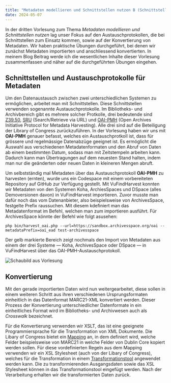 ```yaml
---
title: "Metadaten modellieren und Schnittstellen nutzen B (Schnittstellen)"
date: 2024-05-07
---
```


In der dritten Vorlesung zum Thema *Metadaten modellieren und Schnittstellen nutzen* lag unser Fokus auf den Austauschprotokollen, die bei Schnittstellen zum Einsatz kommen, sowie auf der Konvertierung von Metadaten. Wir haben praktische Übungen durchgeführt, bei denen wir zunächst Metadaten importierten und anschliessend konvertierten. In meinem Blog Beitrag werde ich die wesentlichen Inhalte dieser Vorlesung zusammenfassen und näher auf die durchgeführten Übungen eingehen.

## Schnittstellen und Austauschprotokolle für Metadaten

Um den Datenaustausch zwischen zwei unterschiedlichen Systemen zu ermöglichen, arbeitet man mit Schnittstellen. Diese Schnittstellen verwenden sogenannte Austauschprotokolle. Im Bibliotheks- und Archivbereich gibt es mehrere solcher Protkolle, drei bedeutende sind [Z39.50](https://www.loc.gov/z3950/agency/), [SRU](https://www.loc.gov/standards/sru/) (Search/Retrieve via URL) und [OAI-PMH](https://www.openarchives.org/pmh/) (Open Archives Initiative Protocol for Metadata Harvesting). Alle drei sind auf die Beteiligung der Library of Congress zurückzuführen. In der Vorlesung haben wir uns mit **OAI-PMH** genauer befasst, welches ein Austauschprotkoll ist, dass für grössere und regelmässige Datenabzüge geeignet ist. Es ermöglicht die Auswahl aus verschiedenen Metadatenformaten und den Abruf von Daten ab einem bestimmten Datum, sodass man mit Zeitstempeln arbeiten kann. Dadurch kann man Übertragungen auf dem neuesten Stand halten, indem man nur die geänderten oder neuen Daten in kleineren Mengen abruft.

Um selbstständig mal Metadaten über das Austauschprotokoll **OAI-PMH** zu harvesten (ernten), wurde uns ein Codespace mit einem vorbereiteten Repository auf GitHub zur Verfügung gestellt. Mit VuFindHarvest konnten wir Metadaten von den Systemen Koha, ArchiesSpaces und DSpace (alles Demoversionen davon) in VuFindHarvest importieren. Zuvor musste man dafür noch das vom Datenanbieter, also beispielsweise von ArchivesSpace, festgelte Prefix raussuchen. Mit diesem kdefiniert man das Metadatenformat im Befehl, welchen man zum importieren ausführt. Für ArchivesSpace könnte der Befehl wie folgt asusehen: 

```php bin/harvest_oai.php --url=https://sandbox.archivesspace.org/oai --metadataPrefix=oai_ead test-archivesspace```

Der gelb markierte Bereich zeigt nochmals den Import von Metadaten aus einem der drei Systeme — Koha, ArchivesSpace oder DSpace — in VuFindHarvest über das OAI-PMH-Austauschprotokoll.

![Schaubild aus Vorlesung](/_posts/images/uebersicht.png)

## Konvertierung

Mit den gerade importierten Daten wird nun weitergearbeitet, diese sollen in einem weiteren Schritt aus ihren verschiedenen Ursprungsformaten einheitlich in das Datenformat MARC21-XML konvertiert werden. Dieser Prozess der Konvertierung unterschiedlicher Datenformate in ein einheitliches Format wird im Bibliotheks- und Archivwesen auch als *Crosswalk* bezeichnet.

Für die Konvertierung verwenden wir XSLT, das ist eine geeignete Programmiersprache für die Transformation von XML Dokumente. Die Libary of Congress bietet ein [Mapping](https://www.loc.gov/marc/marc2dc.html) an, in dem definiert wird, welche Felder beispielsweise von MARC21 in welche Felder von Dublin Core kopiert werden sollen. Für diese vordefinierten Regeln aus dem Mapping verwenden wir ein XSL Stylesheet (auch von der Libary of Congress), welches für die Transformation in einem [Transformationstool](http://xsltransform.net/) angewendet werden kann. Die zu transformierenden Ausgangsdaten sowie das XSL Stylesheet können in das Transformationstool eingefügt werden. Nach der Verarbeitung erhalten wir die transformierten Daten zurück.